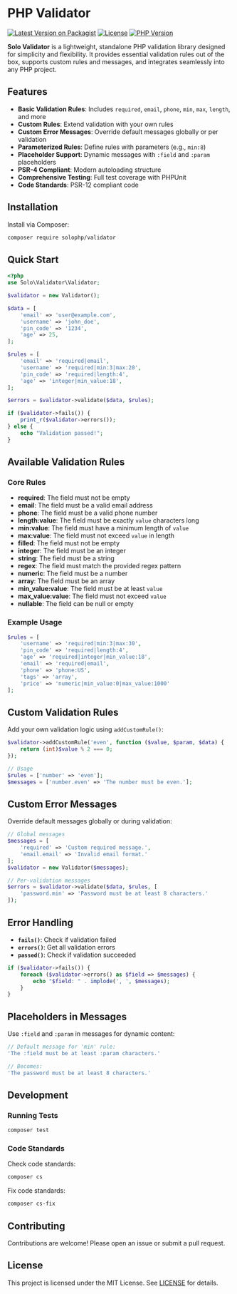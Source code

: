 # PHP Validator

[![Latest Version on Packagist](https://img.shields.io/packagist/v/solophp/validator.svg)](https://packagist.org/packages/solophp/validator)
[![License](https://img.shields.io/packagist/l/solophp/validator.svg)](https://opensource.org/licenses/MIT)
[![PHP Version](https://img.shields.io/packagist/php-v/solophp/validator.svg)](https://php.net)

**Solo Validator** is a lightweight, standalone PHP validation library designed for simplicity and flexibility. It provides essential validation rules out of the box, supports custom rules and messages, and integrates seamlessly into any PHP project.

## Features

- **Basic Validation Rules**: Includes `required`, `email`, `phone`, `min`, `max`, `length`, and more
- **Custom Rules**: Extend validation with your own rules
- **Custom Error Messages**: Override default messages globally or per validation
- **Parameterized Rules**: Define rules with parameters (e.g., `min:8`)
- **Placeholder Support**: Dynamic messages with `:field` and `:param` placeholders
- **PSR-4 Compliant**: Modern autoloading structure
- **Comprehensive Testing**: Full test coverage with PHPUnit
- **Code Standards**: PSR-12 compliant code

## Installation

Install via Composer:

```bash
composer require solophp/validator
```

## Quick Start

```php
<?php
use Solo\Validator\Validator;

$validator = new Validator();

$data = [
    'email' => 'user@example.com',
    'username' => 'john_doe',
    'pin_code' => '1234',
    'age' => 25,
];

$rules = [
    'email' => 'required|email',
    'username' => 'required|min:3|max:20',
    'pin_code' => 'required|length:4',
    'age' => 'integer|min_value:18',
];

$errors = $validator->validate($data, $rules);

if ($validator->fails()) {
    print_r($validator->errors());
} else {
    echo "Validation passed!";
}
```

## Available Validation Rules

### Core Rules

- **required**: The field must not be empty
- **email**: The field must be a valid email address
- **phone**: The field must be a valid phone number
- **length:value**: The field must be exactly `value` characters long
- **min:value**: The field must have a minimum length of `value`
- **max:value**: The field must not exceed `value` in length
- **filled**: The field must not be empty
- **integer**: The field must be an integer
- **string**: The field must be a string
- **regex**: The field must match the provided regex pattern
- **numeric**: The field must be a number
- **array**: The field must be an array
- **min_value:value**: The field must be at least `value`
- **max_value:value**: The field must not exceed `value`
- **nullable**: The field can be null or empty

### Example Usage

```php
$rules = [
    'username' => 'required|min:3|max:30',
    'pin_code' => 'required|length:4',
    'age' => 'required|integer|min_value:18',
    'email' => 'required|email',
    'phone' => 'phone:US',
    'tags' => 'array',
    'price' => 'numeric|min_value:0|max_value:1000'
];
```

## Custom Validation Rules

Add your own validation logic using `addCustomRule()`:

```php
$validator->addCustomRule('even', function ($value, $param, $data) {
    return (int)$value % 2 === 0;
});

// Usage
$rules = ['number' => 'even'];
$messages = ['number.even' => 'The number must be even.'];
```

## Custom Error Messages

Override default messages globally or during validation:

```php
// Global messages
$messages = [
    'required' => 'Custom required message.',
    'email.email' => 'Invalid email format.'
];
$validator = new Validator($messages);

// Per-validation messages
$errors = $validator->validate($data, $rules, [
    'password.min' => 'Password must be at least 8 characters.'
]);
```

## Error Handling

- **`fails()`**: Check if validation failed
- **`errors()`**: Get all validation errors
- **`passed()`**: Check if validation succeeded

```php
if ($validator->fails()) {
    foreach ($validator->errors() as $field => $messages) {
        echo "$field: " . implode(', ', $messages);
    }
}
```

## Placeholders in Messages

Use `:field` and `:param` in messages for dynamic content:

```php
// Default message for 'min' rule:
'The :field must be at least :param characters.'

// Becomes:
'The password must be at least 8 characters.'
```

## Development

### Running Tests

```bash
composer test
```

### Code Standards

Check code standards:
```bash
composer cs
```

Fix code standards:
```bash
composer cs-fix
```

## Contributing

Contributions are welcome! Please open an issue or submit a pull request.

## License

This project is licensed under the MIT License. See [LICENSE](LICENSE) for details.